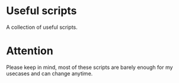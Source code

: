 # Useful scripts
  A collection of useful scripts.

# Attention
  Please keep in mind, most of these scripts are barely enough for my usecases and can change anytime.
